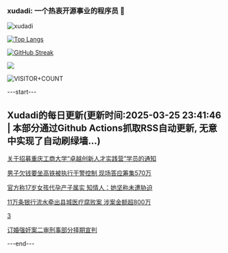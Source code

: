 ### xudadi: 一个热衷开源事业的程序员 👋

![xudadi](https://github-readme-stats-git-masterorgs-github-readme-stats-team.vercel.app/api?username=xudadi)

[![Top Langs](https://github-readme-stats.vercel.app/api/top-langs/?username=xudadi)](https://github.com/anuraghazra/github-readme-stats)

[![GitHub Streak](https://streak-stats.demolab.com?user=xudadi&locale=zh_Hans)](https://git.io/streak-stats)

![](https://raw.githubusercontent.com/xudadi/xudadi/main/assets/github-contribution-grid-snake.svg)

![VISITOR+COUNT](https://komarev.com/ghpvc/?username=xudadi&label=VISITOR+COUNT)


---start---

## Xudadi的每日更新(更新时间:2025-03-25 23:41:46 | 本部分通过Github Actions抓取RSS自动更新, 无意中实现了自动刷绿墙...)

[关于招募重庆工商大学“卓越创新人才实践营”学员的通知](https://www.gongkaoleida.com/article/2335621)

[男子欠钱要坐高铁被执行干警控制 现场答应筹集570万](https://m.163.com/news/article/JRG4PJLS0514R9OJ.html)

[官方称17岁女孩代孕产子属实 知情人：她坚称未遭胁迫](https://m.163.com/news/article/JRGJ3N1V0001899O.html)

[11万条银行流水牵出县城医疗腐败案 涉案金额超800万](https://m.163.com/news/article/JRGCB07K0519DDQ2.html)

[3](https://m.163.com/touch/news/sub/domestic)

[订婚强奸案二审刑事部分择期宣判](https://m.163.com/news/article/JRGG6K4K0001899O.html)

---end---
